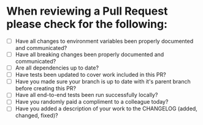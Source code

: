 # When reviewing a Pull Request please check for the following:

- [ ] Have all changes to environment variables been properly documented and communicated?
- [ ] Have all breaking changes been properly documented and communicated?
- [ ] Are all dependencies up to date?
- [ ] Have tests been updated to cover work included in this PR?
- [ ] Have you made sure your branch is up to date with it's parent branch before creating this PR?
- [ ] Have all end-to-end tests been run successfully locally?
- [ ] Have you randomly paid a compliment to a colleague today?
- [ ] Have you added a description of your work to the CHANGELOG (added, changed, fixed)?
